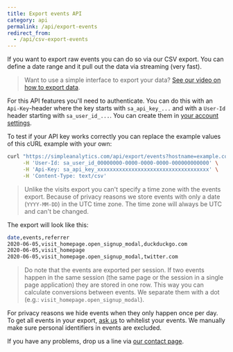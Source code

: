 ```yaml
---
title: Export events API
category: api
permalink: /api/export-events
redirect_from:
  - /api/csv-export-events
---
```


If you want to export raw events you can do so via our CSV export. You can define a date range and it pull out the data via streaming (very fast).

> Want to use a simple interface to export your data? [See our video on how to export data](/export-data).

For this API features you'll need to authenticate. You can do this with an `Api-Key`-header where the key starts with `sa_api_key_...` and with a `User-Id` header starting with `sa_user_id_...`. You can create them in [your account settings](https://simpleanalytics.com/account).

To test if your API key works correctly you can replace the example values of this cURL example with your own:

```bash
curl "https://simpleanalytics.com/api/export/events?hostname=example.com&start=2020-01-01&end=2020-01-02" \
     -H 'User-Id: sa_user_id_00000000-0000-0000-0000-000000000000' \
     -H 'Api-Key: sa_api_key_xxxxxxxxxxxxxxxxxxxxxxxxxxxxxxxxxxxx' \
     -H 'Content-Type: text/csv'
```

> Unlike the visits export you can't specify a time zone with the events export. Because of privacy reasons we store events with only a date (`YYYY-MM-DD`) in the UTC time zone. The time zone will always be UTC and can't be changed.

The export will look like this:

```bash
date,events,referrer
2020-06-05,visit_homepage.open_signup_modal,duckduckgo.com
2020-06-05,visit_homepage
2020-06-05,visit_homepage.open_signup_modal,twitter.com
```

> Do note that the events are exported per session. If two events happen in the same session (the same page or the session in a single page application) they are stored in one row. This way you can calculate conversions between events. We separate them with a dot (e.g.: `visit_homepage.open_signup_modal`).

For privacy reasons we hide events when they only happen once per day. To get all events in your export, [ask us](https://simpleanalytics.com/contact) to whitelist your events. We manually make sure personal identifiers in events are excluded.

If you have any problems, drop us a line via [our contact page](https://simpleanalytics.com/contact).
